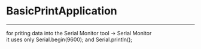 # BasicPrintApplication 

---

for priting data into the Serial Monitor tool -> Serial Monitor \
it uses only Serial.begin(9600); and  Serial.println();

